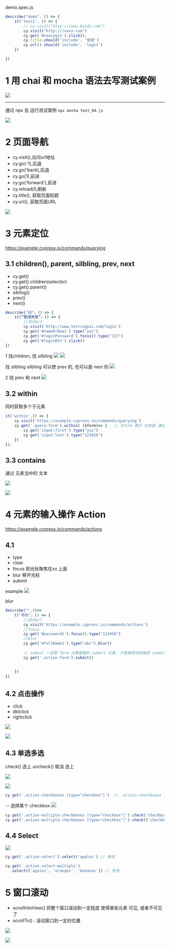 
demo.spec.js 

```js
describe("demo", () => {
    it('test1', () => {
        // cy.visit("http:///www.baidu.com")
        cy.visit("http:///xxxx.com")
        cy.get('#navLogin').click();
        cy.title.should('include', '登录')
        cy.url().should('include', 'login')
    })

})

```



# 1 用 chai 和 mocha 语法去写测试案例 


![](image/Pasted%20image%2020250321215316.png)


---


通过 npx 去 运行测试案例 
`npx mocha test_04.js`

![](image/Pasted%20image%2020250321215645.png)



# 2 页面导航 

- cy.visit(),访问url地址
- cy.go(-1),后退
- cy.go('back),后退
- cy.go(1),前进
- cy.go('forward'),前进
- cy.reload(0,刷新
- cy.title(), 获取页面标题
- cy.url(), 获取页面URL


![](image/Pasted%20image%2020250321220004.png)



# 3 元素定位 

https://example.cypress.io/commands/querying

## 3.1 children(), parent, silbling, prev, next
- cy.get()
- cy.get().children(selector)
- cy.get().parent()
- sibling()
- prev()
- next()


```js
describe("绿"，() => {
    it(“登绿失败”，() => {
        //访问ur1
        cy.visit('http://www.testingpai.com/login')
        cy.get('#nameOrEmai').type("yuz")
        cy.get('#loginPassword').focus().type("123")
        cy.get('#loginBtn').click()
})
```


1 找children, 找 silbling 
![](image/Pasted%20image%2020250321224648.png)
![](image/Pasted%20image%2020250321224713.png)

找 silbling 
silbling 可以使 prev 的, 也可以是 next 的 
![](image/Pasted%20image%2020250321224852.png)



2 找 prev 和 next
![](image/Pasted%20image%2020250321225038.png)


## 3.2 within 

同时获取多个子元素 

```js
it('within',() => {
    cy.visit('https://example.cypress.io/commands/querying')
    cy.get('.query-form').within( ($form)=> {   // $form 表示 在前面 通过 cy.get('.query-form') 找到的 form 表单 
        cy.get('input:first').type("yuz")
        cy.get('input:last').type("123456")
    })
});

```


## 3.3 contains

通过 元素当中的 文本 

![](image/Pasted%20image%2020250321225658.png)

![](image/Pasted%20image%2020250321225738.png)



# 4 元素的输入操作 Action 

https://example.cypress.io/commands/actions


## 4.1 

- type
- clear
- focus  把光标聚焦在xx 上面 
- blur  移开光标 
- submit 

example 
![](image/Pasted%20image%2020250321230350.png)

blur
```js
describe("",()=>
    t("导航"，() => {
        //访问url
        cy.visit('https://example.cypress.io/commands/actions')
        //focus
        cy.get('#password1').focus().type("123456")
        //blur
        cy.get('#fullName1').type("abc").blur()
        
        // submit 一定是 form 元素里面的 submit 元素, 才能被成功的触发 submit效果
        cy.get('.action-form').submit()
        
    
    })
})
```




## 4.2 点击操作 

- click
- dblclick
- rightclick 

![](image/Pasted%20image%2020250321231312.png)


![](image/Pasted%20image%2020250321231421.png)

## 4.3 单选多选 

check() 选上
uncheck() 取消 选上 

![](image/Pasted%20image%2020250321232025.png)

![](image/Pasted%20image%2020250321232132.png)

```js
cy.get('.action-checkboxes [type="checkbox"]')  // .action-checkboxes 为父级元素  [] 内写的是 子元素 
```



--
选择某个 checkbox 
![](image/Pasted%20image%2020250321232308.png)

```js
cy.get('.action-multiple-checkboxes [type="checkbox"]').check('checkbox1')
cy.get('.action-multiple-checkboxes [type="checkbox"]').check(['checkbox1', 'checkbox2'])
```


## 4.4 Select

![](image/Pasted%20image%2020250321232734.png)


```js
cy.get('.action-select').select('apples') // 单选

cy.get('.action-select-multiple')
  .select(['apples', 'oranges', 'bananas']) // 多选 
```



# 5 窗口滚动 

- scrollIntoView() 将整个窗口滚动到一定程度 使得某些元素 可见, 或者不可见了 
- scrollTo()  : 滚动窗口到一定的位置 

![](image/Pasted%20image%2020250321233308.png)

![](image/Pasted%20image%2020250321233520.png)





